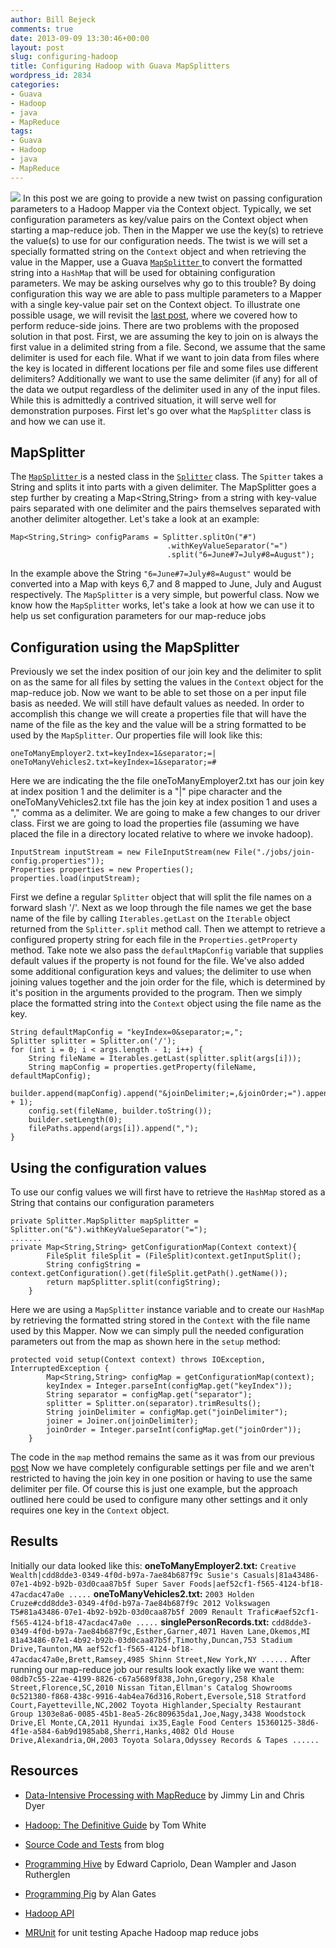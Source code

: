 ```yaml
---
author: Bill Bejeck
comments: true
date: 2013-09-09 13:30:46+00:00
layout: post
slug: configuring-hadoop
title: Configuring Hadoop with Guava MapSplitters
wordpress_id: 2834
categories:
- Guava
- Hadoop
- java
- MapReduce
tags:
- Guava
- Hadoop
- java
- MapReduce
---
```


<img class="left" src="{{ site.media_url }}/images/hadoop-logo.jpeg" /> In this post we are going to provide a new twist on passing configuration parameters to a Hadoop Mapper via the Context object. Typically, we set configuration parameters as key/value pairs on the Context object when starting a map-reduce job.  Then in the Mapper we use the key(s) to retrieve the value(s) to use for our configuration needs.  The twist is we will set a specially formatted string on the `Context` object and when retrieving the value in the Mapper, use a Guava [`MapSplitter` ](http://docs.guava-libraries.googlecode.com/git-history/release/javadoc/com/google/common/base/Splitter.MapSplitter.html) to convert the formatted string into a `HashMap` that will be used for obtaining configuration parameters. We may be asking ourselves why go to this trouble? By doing configuration this way we are able to pass multiple parameters to a Mapper with a single key-value pair set on the Context object.  To illustrate one possible usage, we will revisit the [last post](http://codingjunkie.net/mapreduce-reduce-joins/), where we covered how to perform reduce-side joins.  There are two problems with the proposed solution in that post.  First, we are assuming the key to join on is always the first value in a delimited string from a file. Second, we assume that the same delimiter is used for each file.  What if we want to join data from files where the key is located in different locations per file and some files use different delimiters? Additionally we want to use the same delimiter (if any) for all of the data we output regardless of the delimiter used in any of the input files.  While this is admittedly a contrived situation, it will serve well for demonstration purposes.   First let's go over what the `MapSplitter` class is and how we can use it.
<!--more-->

## MapSplitter


The [`MapSplitter` ](http://docs.guava-libraries.googlecode.com/git-history/release/javadoc/com/google/common/base/Splitter.MapSplitter.html) is a nested class in the [`Splitter`](http://docs.guava-libraries.googlecode.com/git-history/release/javadoc/com/google/common/base/Splitter.html) class.  The `Spitter` takes a String and splits it into parts with a given delimiter.  The MapSplitter goes a step further by creating a Map<String,String> from a string with key-value pairs separated with one delimiter and the pairs themselves separated with another delimiter altogether. Let's take a look at an example:

    
    
    Map<String,String> configParams = Splitter.splitOn("#")
                                       .withKeyValueSeparator("=")
                                       .split("6=June#7=July#8=August");
    


In the example above the String `"6=June#7=July#8=August"` would be converted into a Map with keys 6,7 and 8 mapped to June, July and August respectively. The `MapSplitter` is a very simple, but powerful class. Now we know how the `MapSplitter` works, let's take a look at how we can use it to help us set configuration parameters for our map-reduce jobs


## Configuration using the MapSplitter


Previously we set the index position of our join key and the delimiter to split on as the same for all files by setting the values in the `Context` object for the map-reduce job. Now we want to be able to set those on a per input file basis as needed.  We will still have default values as needed.  In order to accomplish this change we will create a properties file that will have the name of the file as the key and the value will be a string formatted to be used by the `MapSplitter`.  Our properties file will look like this:

    
    
    oneToManyEmployer2.txt=keyIndex=1&separator;=|
    oneToManyVehicles2.txt=keyIndex=1&separator;=#
    


Here we are indicating the the file oneToManyEmployer2.txt has our join key at index position 1 and the delimiter is a "|" pipe character and the oneToManyVehicles2.txt file has the join key at index position 1 and uses a "," comma as a delimiter.  We are going to make a few changes to our driver class.  First we are going to load the properties file (assuming we have placed the file in a directory located relative to where we invoke hadoop).

    
    
    InputStream inputStream = new FileInputStream(new File("./jobs/join-config.properties"));
    Properties properties = new Properties();
    properties.load(inputStream);
    


First we define a regular `Splitter` object that will split the file names on a forward slash '/'. Next as we loop through the file names we get the base name of the file by calling `Iterables.getLast` on the `Iterable` object returned from the `Splitter.split` method call. Then we attempt to retrieve a configured property string for each file in the `Properties.getProperty` method. Take note we also pass the `defaultMapConfig` variable that supplies default values if the property is not found for the file.  We've also added some additional configuration keys and values; the delimiter to use when joining values together and the join order for the file, which is determined by it's position in the arguments provided to the program.  Then we simply place the formatted string into the `Context` object using the file name as the key.

    
    
    String defaultMapConfig = "keyIndex=0&separator;=,";
    Splitter splitter = Splitter.on('/');
    for (int i = 0; i < args.length - 1; i++) {
        String fileName = Iterables.getLast(splitter.split(args[i]));
        String mapConfig = properties.getProperty(fileName, defaultMapConfig);
        builder.append(mapConfig).append("&joinDelimiter;=,&joinOrder;=").append(i + 1);
        config.set(fileName, builder.toString());
        builder.setLength(0);
        filePaths.append(args[i]).append(",");
    }
    




## Using the configuration values


To use our config values we will first have to retrieve the `HashMap` stored as a String that contains our configuration parameters

    
    
    private Splitter.MapSplitter mapSplitter = Splitter.on("&").withKeyValueSeparator("=");
    .......
    private Map<String,String> getConfigurationMap(Context context){
            FileSplit fileSplit = (FileSplit)context.getInputSplit();
            String configString = context.getConfiguration().get(fileSplit.getPath().getName());
            return mapSplitter.split(configString);
        }
    


Here we are using a `MapSplitter` instance variable and to create our `HashMap` by retrieving the formatted string stored in the `Context` with the file name used by this Mapper. Now we can simply pull the needed configuration parameters out from the map as shown here in the `setup` method:

    
    
    protected void setup(Context context) throws IOException, InterruptedException {
            Map<String,String> configMap = getConfigurationMap(context);
            keyIndex = Integer.parseInt(configMap.get("keyIndex"));
            String separator = configMap.get("separator");
            splitter = Splitter.on(separator).trimResults();
            String joinDelimiter = configMap.get("joinDelimiter");
            joiner = Joiner.on(joinDelimiter);
            joinOrder = Integer.parseInt(configMap.get("joinOrder"));
        }
    


The code in the `map` method remains the same as it was from our previous [post](http://codingjunkie.net/mapreduce-reduce-joins/)
Now we have completely configurable settings per file and we aren't restricted to having the join key in one position or having to use the same delimiter per file.  Of course this is just one example, but the approach outlined here could be used to configure many other settings and it only requires one key in the `Context` object.


## Results


Initially our data looked like this:
**oneToManyEmployer2.txt:**
`
Creative Wealth|cdd8dde3-0349-4f0d-b97a-7ae84b687f9c
Susie's Casuals|81a43486-07e1-4b92-b92b-03d0caa87b5f
Super Saver Foods|aef52cf1-f565-4124-bf18-47acdac47a0e
.....
`
**oneToManyVehicles2.txt:**
`
2003 Holden Cruze#cdd8dde3-0349-4f0d-b97a-7ae84b687f9c
2012 Volkswagen T5#81a43486-07e1-4b92-b92b-03d0caa87b5f
2009 Renault Trafic#aef52cf1-f565-4124-bf18-47acdac47a0e
.....
`
**singlePersonRecords.txt:**
`
cdd8dde3-0349-4f0d-b97a-7ae84b687f9c,Esther,Garner,4071 Haven Lane,Okemos,MI
81a43486-07e1-4b92-b92b-03d0caa87b5f,Timothy,Duncan,753 Stadium Drive,Taunton,MA
aef52cf1-f565-4124-bf18-47acdac47a0e,Brett,Ramsey,4985 Shinn Street,New York,NY
......
`
After running our map-reduce job our results look exactly like we want them:
`
08db7c55-22ae-4199-8826-c67a5689f838,John,Gregory,258 Khale Street,Florence,SC,2010 Nissan Titan,Ellman's Catalog Showrooms
0c521380-f868-438c-9916-4ab4ea76d316,Robert,Eversole,518 Stratford Court,Fayetteville,NC,2002 Toyota Highlander,Specialty Restaurant Group
1303e8a6-0085-45b1-8ea5-26c809635da1,Joe,Nagy,3438 Woodstock Drive,El Monte,CA,2011 Hyundai ix35,Eagle Food Centers
15360125-38d6-4f1e-a584-6ab9d1985ab8,Sherri,Hanks,4082 Old House Drive,Alexandria,OH,2003 Toyota Solara,Odyssey Records & Tapes
......
`


## Resources






  * [Data-Intensive Processing with MapReduce](http://www.amazon.com/Data-Intensive-Processing-MapReduce-Synthesis-Technologies/dp/1608453421) by Jimmy Lin and Chris Dyer


  * [Hadoop: The Definitive Guide](http://www.amazon.com/Hadoop-Definitive-Guide-Tom-White/dp/1449311520/ref=tmm_pap_title_0?ie=UTF8&qid=1347589052&sr=1-1) by Tom White


  * [Source Code and Tests](https://github.com/bbejeck/hadoop-algorithms) from blog


  * [Programming Hive](http://www.amazon.com/Programming-Hive-Edward-Capriolo/dp/1449319335) by Edward Capriolo, Dean Wampler and Jason Rutherglen


  * [Programming Pig](http://www.amazon.com/Programming-Pig-Alan-Gates/dp/1449302645) by Alan Gates


  * [Hadoop API](http://hadoop.apache.org/docs/r0.20.2/api/index.html)


  * [MRUnit](http://mrunit.apache.org/) for unit testing Apache Hadoop map reduce jobs


